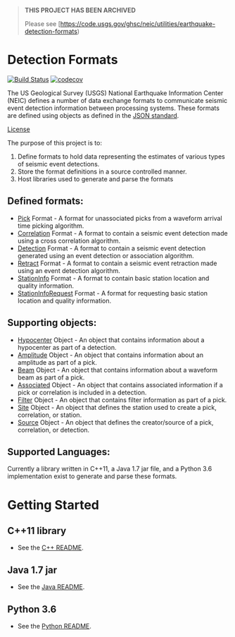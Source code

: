 > **THIS PROJECT HAS BEEN ARCHIVED**
> 
> Please see [https://code.usgs.gov/ghsc/neic/utilities/earthquake-detection-formats)

# Detection Formats

[![Build Status](https://travis-ci.org/usgs/earthquake-detection-formats.svg?branch=master)](https://travis-ci.org/usgs/earthquake-detection-formats)
[![codecov](https://codecov.io/gh/usgs/earthquake-detection-formats/branch/master/graph/badge.svg)](https://codecov.io/gh/usgs/earthquake-detection-formats)

The US Geological Survey (USGS) National Earthquake Information Center (NEIC)
defines a number of data exchange formats to communicate seismic event detection
information between processing systems. These formats are defined using objects
as defined in the [JSON standard](http://www.json.org).


[License](LICENSE.md)

The purpose of this project is to:

1. Define formats to hold data representing the estimates of various types of
seismic event detections.
2. Store the format definitions in a source controlled manner.
3. Host libraries used to generate and parse the formats

## Defined formats:
* [Pick](format-docs/Pick.md) Format - A format for unassociated picks from a
waveform arrival time picking algorithm.
* [Correlation](format-docs/Correlation.md) Format - A format to contain a
seismic event detection made using a cross correlation algorithm.
* [Detection](format-docs/Detection.md) Format - A format to contain a seismic
event detection generated using an event detection or association algorithm.
* [Retract](format-docs/Retract.md) Format - A format to contain a seismic event
retraction made using an event detection algorithm.
* [StationInfo](format-docs/StationInfo.md) Format - A format to contain basic
station location and quality information.
* [StationInfoRequest](format-docs/StationInfoRequest.md) Format - A format for
requesting basic station location and quality information.


## Supporting objects:
* [Hypocenter](format-docs/Hypocenter.md) Object - An object that contains
information about a hypocenter as part of a detection.
* [Amplitude](format-docs/Amplitude.md) Object - An object that contains
information about an amplitude as part of a pick.
* [Beam](format-docs/Beam.md) Object  - An object that contains information
about a waveform beam as part of a pick.
* [Associated](format-docs/Associated.md) Object - An object that contains
associated information if a pick or correlation is included in a detection.
* [Filter](format-docs/Filter.md) Object - An object that contains filter
information as part of a pick.
* [Site](format-docs/Site.md) Object - An object that defines the station used
to create a pick, correlation, or station.
* [Source](format-docs/Source.md) Object - An object that defines the
creator/source of a pick, correlation, or detection.

## Supported Languages:
Currently a library written in C++11, a Java 1.7 jar file, and a Python 3.6
implementation exist to generate and parse these formats.

Getting Started
=====

## C++11 library
* See the [C++ README](cpp/README.md).

## Java 1.7 jar
* See the [Java README](java/README.md).

## Python 3.6
* See the [Python README](python/README.md).

